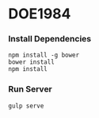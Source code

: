 # DOE1984
### Install Dependencies
```
npm install -g bower
bower install
npm install

```
### Run Server
```
gulp serve
```